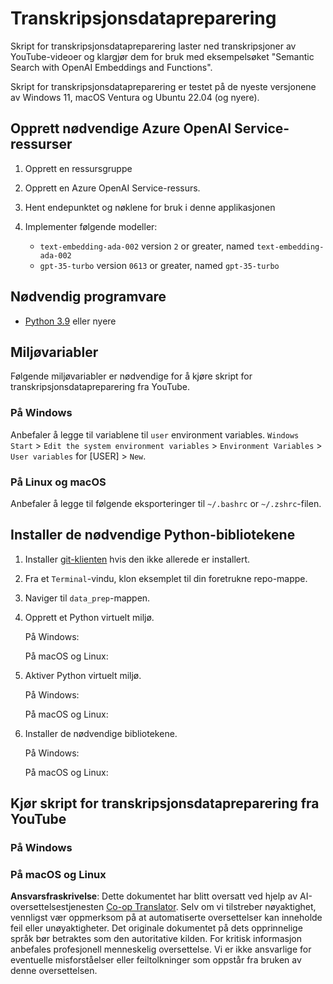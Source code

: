 <!--
CO_OP_TRANSLATOR_METADATA:
{
  "original_hash": "0d69f2d5814a698d3de5d0235940b5ae",
  "translation_date": "2025-05-19T18:51:42+00:00",
  "source_file": "08-building-search-applications/scripts/README.md",
  "language_code": "no"
}
-->
# Transkripsjonsdatapreparering

Skript for transkripsjonsdatapreparering laster ned transkripsjoner av YouTube-videoer og klargjør dem for bruk med eksempelsøket "Semantic Search with OpenAI Embeddings and Functions".

Skript for transkripsjonsdatapreparering er testet på de nyeste versjonene av Windows 11, macOS Ventura og Ubuntu 22.04 (og nyere).

## Opprett nødvendige Azure OpenAI Service-ressurser

1. Opprett en ressursgruppe

1. Opprett en Azure OpenAI Service-ressurs.

1. Hent endepunktet og nøklene for bruk i denne applikasjonen

1. Implementer følgende modeller:
   - `text-embedding-ada-002` version `2` or greater, named `text-embedding-ada-002`
   - `gpt-35-turbo` version `0613` or greater, named `gpt-35-turbo`

## Nødvendig programvare

- [Python 3.9](https://www.python.org/downloads/?WT.mc_id=academic-105485-koreyst) eller nyere

## Miljøvariabler

Følgende miljøvariabler er nødvendige for å kjøre skript for transkripsjonsdatapreparering fra YouTube.

### På Windows

Anbefaler å legge til variablene til `user` environment variables.
`Windows Start` > `Edit the system environment variables` > `Environment Variables` > `User variables` for [USER] > `New`.

### På Linux og macOS

Anbefaler å legge til følgende eksporteringer til `~/.bashrc` or `~/.zshrc`-filen.

## Installer de nødvendige Python-bibliotekene

1. Installer [git-klienten](https://git-scm.com/downloads?WT.mc_id=academic-105485-koreyst) hvis den ikke allerede er installert.
1. Fra et `Terminal`-vindu, klon eksemplet til din foretrukne repo-mappe.

1. Naviger til `data_prep`-mappen.

1. Opprett et Python virtuelt miljø.

    På Windows:

    På macOS og Linux:

1. Aktiver Python virtuelt miljø.

   På Windows:

   På macOS og Linux:

1. Installer de nødvendige bibliotekene.

   På Windows:

   På macOS og Linux:

## Kjør skript for transkripsjonsdatapreparering fra YouTube

### På Windows

### På macOS og Linux

**Ansvarsfraskrivelse**:
Dette dokumentet har blitt oversatt ved hjelp av AI-oversettelsestjenesten [Co-op Translator](https://github.com/Azure/co-op-translator). Selv om vi tilstreber nøyaktighet, vennligst vær oppmerksom på at automatiserte oversettelser kan inneholde feil eller unøyaktigheter. Det originale dokumentet på dets opprinnelige språk bør betraktes som den autoritative kilden. For kritisk informasjon anbefales profesjonell menneskelig oversettelse. Vi er ikke ansvarlige for eventuelle misforståelser eller feiltolkninger som oppstår fra bruken av denne oversettelsen.